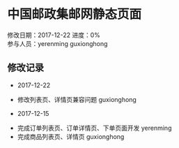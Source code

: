 # 中国邮政集邮网静态页面

修改日期：2017-12-22
进度：0%  
参与人员：yerenming guxionghong

## 修改记录
- 2017-12-22
* 修改列表页、详情页兼容问题 guxionghong

- 2017-12-15
* 完成订单列表页、订单详情页、下单页面开发 yerenming
* 完成商品列表页、详情页 guxionghong
